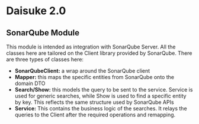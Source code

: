 # Daisuke 2.0
## SonarQube Module
This module is intended as integration with SonarQube Server. All the classes here are tailored on the Client library provided by SonarQube.
There are three types of classes here:
* __SonarQubeClient:__ a wrap around the SonarQube client
* __Mapper:__ this maps the specific entities from SonarQube onto the domain DTO
* __Search/Show:__ this models the query to be sent to the service. Service is used for generic searches, while Show is used to find a specific entity by key. This reflects the same structure used by SonarQube APIs
* __Service:__ This contains the business logic of the searches. It relays the queries to the Client after the required operations and remapping.

